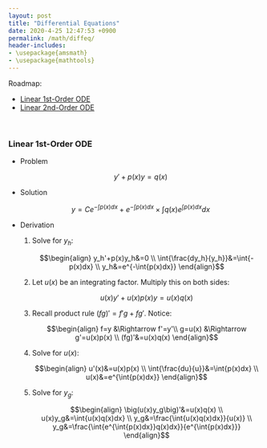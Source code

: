 ```yaml
---
layout: post
title: "Differential Equations"
date: 2020-4-25 12:47:53 +0900
permalink: /math/diffeq/
header-includes:
- \usepackage{amsmath}
- \usepackage{mathtools}
---
```

Roadmap:
- [Linear 1st-Order ODE](#1oode)
- [Linear 2nd-Order ODE](#2oode)

&emsp;<a name="1oode"></a>
### Linear 1st-Order ODE

- Problem

    $$\begin{equation}
    y'+p(x)y=q(x)
    \end{equation}$$

- Solution

    $$\begin{equation}
    y=Ce^{-\int{p(x)dx}}+e^{-\int{p(x)dx}}\times\int{q(x)e^{\int{p(x)dx}}}dx
    \end{equation}$$

- Derivation

    1. Solve for $y_h$:
    
        $$\begin{align}
        y_h'+p(x)y_h&=0 \\
        \int{\frac{dy_h}{y_h}}&=\int{-p(x)dx} \\
        y_h&=e^{-\int{p(x)dx}}
        \end{align}$$

    2. Let $u(x)$ be an integrating factor. Multiply this on both sides:
    
        $$\begin{equation}
        u(x)y'+u(x)p(x)y=u(x)q(x)
        \end{equation}$$
        
    3. Recall product rule $(fg)'=f'g+fg'$. Notice:
    
        $$\begin{align}
        f=y &\Rightarrow f'=y'\\
        g=u(x) &\Rightarrow g'=u(x)p(x) \\
        (fg)'&=u(x)q(x)
        \end{align}$$
        
    4. Solve for $u(x)$:
    
        $$\begin{align}
        u'(x)&=u(x)p(x) \\
        \int{\frac{du}{u}}&=\int{p(x)dx} \\
        u(x)&=e^{\int{p(x)dx}}
        \end{align}$$
        
    5. Solve for $y_g$:
    
        $$\begin{align}
        \big(u(x)y_g\big)'&=u(x)q(x) \\
        u(x)y_g&=\int{u(x)q(x)dx} \\
        y_g&=\frac{\int{u(x)q(x)dx}}{u(x)} \\
        y_g&=\frac{\int{e^{\int{p(x)dx}}q(x)dx}}{e^{\int{p(x)dx}}}
        \end{align}$$
        
